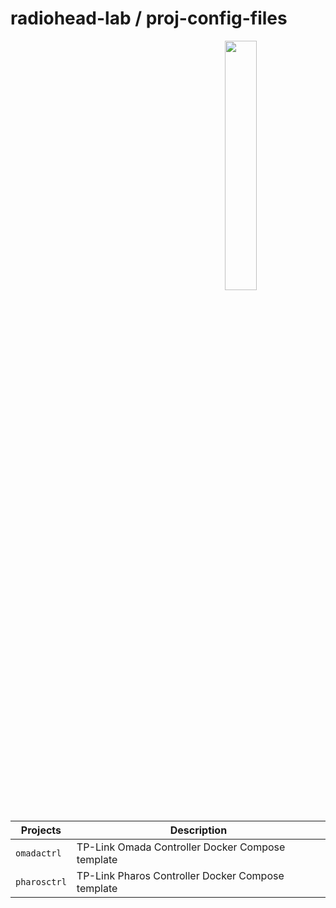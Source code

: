 <h1>radiohead-lab / proj-config-files</h1>

<img width="32%" src="https://github.com/radiohead-lab/proj-config-files/assets/54436962/9d9b031a-5d2c-44e3-900f-455d1652c10f" align="right"/>

| Projects | Description |
| --- | --- |
| `omadactrl` | TP-Link Omada Controller Docker Compose template |
| `pharosctrl` | TP-Link Pharos Controller Docker Compose template |
